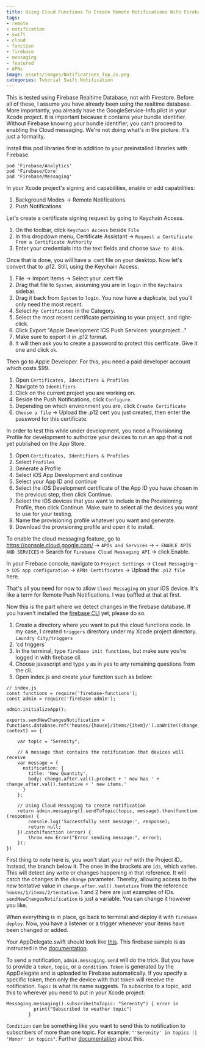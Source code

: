 ```yaml
---
title: Using Cloud Functions To Create Remote Notifications With Firebase And Swift5
tags:
- remote
- notification
- swift
- cloud
- function
- firebase
- messaging
- featured
- APNs
image: assets/images/Notifications_Top_2x.png
categories: Tutorial Swift Notification
---
```


This is tested using Firebase Realtime Database, not with Firestore. Before all of these, I assume you have already been using the realtime database. More importantly, you already have the GoogleService-Info.plist in your Xcode project. It is important because it contains your bundle identifier. Without Firebase knowing your bundle identifier, you can't proceed to enabling the Cloud messaging. We're not doing what's in the picture. It's just a formality.

Install this pod libraries first in addition to your preinstalled libraries with Firebase.
```
pod 'Firebase/Analytics'
pod 'Firebase/Core'
pod 'Firebase/Messaging'
```

In your Xcode project's signing and capabilities, enable or add capabilities:
1. Background Modes -> Remote Notifications
2. Push Notifications

Let's create a certificate signing request by going to Keychain Access.

1. On the toolbar, click `Keychain Access` beside `File`
2. In this dropdown menu, Certificate Assistant -> `Request a Certificate From a Certificate Authority`
3. Enter your credentials into the text fields and choose `Save to disk`.

Once that is done, you will have a .cert file on your desktop. Now let's convert that to .p12. Still, using the Keychain Access.

1. File -> Import Items -> Select your .cert file
2. Drag that file to `System`, assuming you are in `login` in the `Keychains` sidebar.
3. Drag it back from `System` to `login`. You now have a duplicate, but you'll only need the most recent.
4. Select `My Certificates` in the Category.
5. Select the most recent certificate pertaining to your project, and right-click.
6. Click Export "Apple Development IOS Push Services: your.project..."
7. Make sure to export it in .p12 format.
8. It will then ask you to create a password to protect this certficate. Give it one and click `ok`.

Then go to Apple Developer. For this, you need a paid developer account which costs $99. 
1. Open `Certificates, Identifiers & Profiles`
2. Navigate to `Identifiers`
3. Click on the current project you are working on.
4. Beside the Push Notifications, click `Configure`.
5. Depending on which environment you are, click `Create Certificate`
6. `Choose a file` -> Upload the .p12 cert you just created, then enter the password for this certificate.

In order to test this while under development, you need a Provisioning Profile for development to authorize your devices to run an app that is not yet published on the App Store.
1.  Open `Certificates, Identifiers & Profiles`
2.  Select `Profiles`
3.  Generate a Profile
4.  Select iOS App Development and continue
5.  Select your App ID and continue
6.  Select the iOS Development certificate of the App ID you have chosen in the previous step, then click Continue.
7.  Select the iOS devices that you want to include in the Provisioning Profile, then click Continue. Make sure to select all the devices you want to use for your testing.
8.  Name the provisioning profile whatever you want and generate.
9.  Download the provisioning profile and open it to install.

To enable the cloud messaging feature, go to https://console.cloud.google.com/ -> `APIs and Services` -> `+ ENABLE APIS AND SERVICES`-> Search for `Firebase Cloud Messaging API` -> click Enable.

In your Firebase console, navigate to `Project Settings` -> `Cloud Messaging` -> `iOS app configuration` -> `APNs Certificates` -> Upload the `.p12 file` here.

That's all you need for now to allow `Cloud Messaging` on your iOS device. It's like a term for Remote Push Notifications. I was baffled at that at first.

Now this is the part where we detect changes in the firebase database. If you haven't installed the [firebase CLI][cli] yet, please do so.
1. Create a directory where you want to put the cloud functions code. In my case, I created `triggers` directory under my Xcode project directory. `Laundry City/triggers`
2. 'cd triggers`
3. In the terminal, type `firebase init functions`, but make sure you're logged in with firebase cli.
4. Choose javascript and type `y` as in yes to any remaining questions from the cli.
5. Open index.js and create your function such as below:

```
// index.js
const functions = require('firebase-functions');
const admin = require('firebase-admin');

admin.initializeApp();

exports.sendNewChangesNotification = functions.database.ref('houses/{house}/items/{item}/').onWrite((change, context) => {

    var topic = "Serenity";
		
    // A message that contains the notification that devices will receive	
    var message = {
      notification: {
        title: 'New Quantity',
        body: change.after.val().product + ' now has ' + change.after.val().tentative + ' new items.'
      }
    };

    // Using Cloud Messaging to create notification
    return admin.messaging().sendToTopic(topic, message).then(function (response) {
        console.log('Successfully sent message:', response);
        return null;
    }).catch(function (error) {
        throw new Error("Error sending message:", error);
    });
})
```

First thing to note here is, you won't start your `ref` with the Project ID.. Instead, the branch below it. The ones in the brackets are `ids`, which varies. This will detect any write or changes happening in that reference. It will catch the changes in the `change` parameter. Thereby, allowing access to the new tentative value in `change.after.val().tentative` from the reference `houses/1/items/2/tentative`. 1 and 2 here are just examples of IDs. `sendNewChangesNotification` is just a variable. You can change it however you like.

When everything is in place, go back to terminal and deploy it with `firebase deploy`. Now, you have a listener or a trigger whenever your items have been changed or added.

Your AppDelegate.swift should look like [this][messaging]. This firebase sample is as instructed in the [documentation][doc].

To send a notification, `admin.messaging.send` will do the trick. But you have to provide a `token`, `topic`, or a `condition`. `Token` is generated by the AppDelegate and is uploaded to Firebase automatically. If you specify a specific token, then only the device with that token will receive the notification. `Topic` is what its name suggests. To subscribe to a topic, add this to wherever you need to put in your Xcode project:

```
Messaging.messaging().subscribe(toTopic: "Serenity") { error in
          print("Subscribed to weather topic")
        }
```

`Condition` can be something like you want to send this to notification to subscribers of more than one topic. For example: `"'Serenity' in topics || 'Manor' in topics"`. Further [documentation][topics] about this.

[topics]: https://firebase.google.com/docs/cloud-messaging/ios/topic-messaging
[doc]: https://firebase.google.com/docs/cloud-messaging/ios/client
[messaging]: https://github.com/firebase/quickstart-ios/blob/master/messaging/MessagingExampleSwift/AppDelegate.swift
[cli]: https://firebase.google.com/docs/cli
